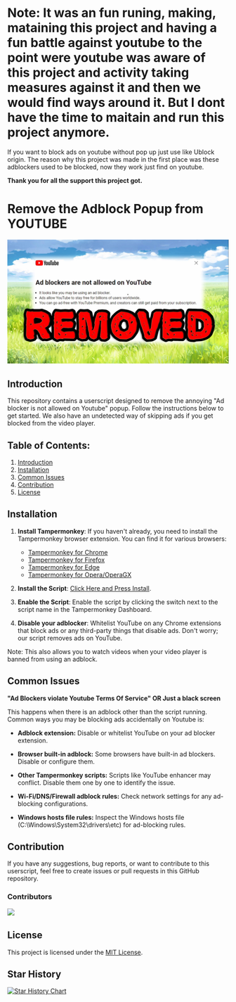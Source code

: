 # Note: It was an fun runing, making, mataining this project and having a fun battle against youtube to the point were youtube was aware of this project and activity taking measures against it and then we would find ways around it. But I dont have the time to maitain and run this project anymore.

If you want to block ads on youtube without pop up just use like Ublock origin.
The reason why this project was made in the first place was these adblockers used to be blocked, now they work just find on youtube.

**Thank you for all the support this project got.**

# Remove the Adblock Popup from YOUTUBE

[![picture](Thumbnail.jpg?raw=true)](https://www.youtube.com/watch?v=jvSf10lgxs4&ab_channel=Joelmatic)

## Introduction

This repository contains a userscript designed to remove the annoying "Ad blocker is not allowed on Youtube" popup. Follow the instructions below to get started. We also have an undetected way of skipping ads if you get blocked from the video player.

## Table of Contents:

1. [Introduction](#introduction)
2. [Installation](#installation)
3. [Common Issues](#Common-Issues)
4. [Contribution](#contribution)
5. [License](#license)

## Installation

1. **Install Tampermonkey**:
   If you haven't already, you need to install the Tampermonkey browser extension. You can find it for various browsers:
   - [Tampermonkey for Chrome](https://chrome.google.com/webstore/detail/tampermonkey/dhdgffkkebhmkfjojejmpbldmpobfkfo)
   - [Tampermonkey for Firefox](https://addons.mozilla.org/en-US/firefox/addon/tampermonkey/)
   - [Tampermonkey for Edge](https://microsoftedge.microsoft.com/addons/detail/tampermonkey/iikmkjmpaadaobahmlepeloendndfphd)
   - [Tampermonkey for Opera/OperaGX](https://addons.opera.com/en-gb/extensions/details/tampermonkey-beta/)

2. **Install the Script**:
   [Click Here and Press Install](Youtube-Ad-blocker-Reminder-Remover.user.js?raw=True).

3. **Enable the Script**:
   Enable the script by clicking the switch next to the script name in the Tampermonkey Dashboard.

4. **Disable your adblocker**:
   Whitelist YouTube on any Chrome extensions that block ads or any third-party things that disable ads. Don't worry; our script removes ads on YouTube.


Note: This also allows you to watch videos when your video player is banned from using an adblock.

## Common Issues

**"Ad Blockers violate Youtube Terms Of Service" OR Just a black screen**

This happens when there is an adblock other than the script running. Common ways you may be blocking ads accidentally on Youtube is:

- **Adblock extension:** Disable or whitelist YouTube on your ad blocker extension.

- **Browser built-in adblock:** Some browsers have built-in ad blockers. Disable or configure them.

- **Other Tampermonkey scripts:** Scripts like YouTube enhancer may conflict. Disable them one by one to identify the issue.

- **Wi-Fi/DNS/Firewall adblock rules:** Check network settings for any ad-blocking configurations.

- **Windows hosts file rules:** Inspect the Windows hosts file (C:\Windows\System32\drivers\etc) for ad-blocking rules.

## Contribution

If you have any suggestions, bug reports, or want to contribute to this userscript, feel free to create issues or pull requests in this GitHub repository.

### Contributors

<a href="https://github.com/TheRealJoelmatic/RemoveAdblockThing/graphs/contributors">
  <img src="https://contrib.rocks/image?repo=TheRealJoelmatic/RemoveAdblockThing" />
</a>

## License

This project is licensed under the [MIT License](LICENSE).

## Star History

<a href="https://star-history.com/#TheRealJoelmatic/RemoveAdblockThing&Date">
  <picture>
    <source media="(prefers-color-scheme: dark)" srcset="https://api.star-history.com/svg?repos=TheRealJoelmatic/RemoveAdblockThing&type=Date&theme=dark" />
    <source media="(prefers-color-scheme: light)" srcset="https://api.star-history.com/svg?repos=TheRealJoelmatic/RemoveAdblockThing&type=Date" />
    <img alt="Star History Chart" src="https://api.star-history.com/svg?repos=TheRealJoelmatic/RemoveAdblockThing&type=Date" />
  </picture>
</a>
